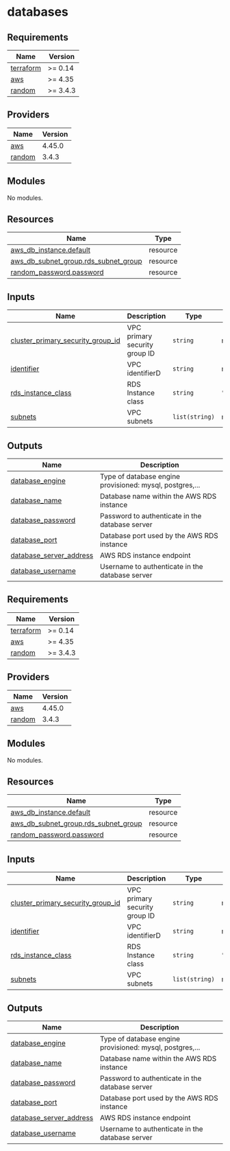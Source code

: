 # databases

<!-- BEGINNING OF PRE-COMMIT-TERRAFORM DOCS HOOK -->
## Requirements

| Name | Version |
|------|---------|
| <a name="requirement_terraform"></a> [terraform](#requirement\_terraform) | >= 0.14 |
| <a name="requirement_aws"></a> [aws](#requirement\_aws) | >= 4.35 |
| <a name="requirement_random"></a> [random](#requirement\_random) | >= 3.4.3 |

## Providers

| Name | Version |
|------|---------|
| <a name="provider_aws"></a> [aws](#provider\_aws) | 4.45.0 |
| <a name="provider_random"></a> [random](#provider\_random) | 3.4.3 |

## Modules

No modules.

## Resources

| Name | Type |
|------|------|
| [aws_db_instance.default](https://registry.terraform.io/providers/hashicorp/aws/latest/docs/resources/db_instance) | resource |
| [aws_db_subnet_group.rds_subnet_group](https://registry.terraform.io/providers/hashicorp/aws/latest/docs/resources/db_subnet_group) | resource |
| [random_password.password](https://registry.terraform.io/providers/hashicorp/random/latest/docs/resources/password) | resource |

## Inputs

| Name | Description | Type | Default | Required |
|------|-------------|------|---------|:--------:|
| <a name="input_cluster_primary_security_group_id"></a> [cluster\_primary\_security\_group\_id](#input\_cluster\_primary\_security\_group\_id) | VPC primary security group ID | `string` | n/a | yes |
| <a name="input_identifier"></a> [identifier](#input\_identifier) | VPC identifierD | `string` | n/a | yes |
| <a name="input_rds_instance_class"></a> [rds\_instance\_class](#input\_rds\_instance\_class) | RDS Instance class | `string` | `"db.t3.micro"` | no |
| <a name="input_subnets"></a> [subnets](#input\_subnets) | VPC subnets | `list(string)` | n/a | yes |

## Outputs

| Name | Description |
|------|-------------|
| <a name="output_database_engine"></a> [database\_engine](#output\_database\_engine) | Type of database engine provisioned: mysql, postgres,... |
| <a name="output_database_name"></a> [database\_name](#output\_database\_name) | Database name within the AWS RDS instance |
| <a name="output_database_password"></a> [database\_password](#output\_database\_password) | Password to authenticate in the database server |
| <a name="output_database_port"></a> [database\_port](#output\_database\_port) | Database port used by the AWS RDS instance |
| <a name="output_database_server_address"></a> [database\_server\_address](#output\_database\_server\_address) | AWS RDS instance endpoint |
| <a name="output_database_username"></a> [database\_username](#output\_database\_username) | Username to authenticate in the database server |
<!-- END OF PRE-COMMIT-TERRAFORM DOCS HOOK -->

<!-- BEGIN_TF_DOCS -->
## Requirements

| Name | Version |
|------|---------|
| <a name="requirement_terraform"></a> [terraform](#requirement\_terraform) | >= 0.14 |
| <a name="requirement_aws"></a> [aws](#requirement\_aws) | >= 4.35 |
| <a name="requirement_random"></a> [random](#requirement\_random) | >= 3.4.3 |

## Providers

| Name | Version |
|------|---------|
| <a name="provider_aws"></a> [aws](#provider\_aws) | 4.45.0 |
| <a name="provider_random"></a> [random](#provider\_random) | 3.4.3 |

## Modules

No modules.

## Resources

| Name | Type |
|------|------|
| [aws_db_instance.default](https://registry.terraform.io/providers/hashicorp/aws/latest/docs/resources/db_instance) | resource |
| [aws_db_subnet_group.rds_subnet_group](https://registry.terraform.io/providers/hashicorp/aws/latest/docs/resources/db_subnet_group) | resource |
| [random_password.password](https://registry.terraform.io/providers/hashicorp/random/latest/docs/resources/password) | resource |

## Inputs

| Name | Description | Type | Default | Required |
|------|-------------|------|---------|:--------:|
| <a name="input_cluster_primary_security_group_id"></a> [cluster\_primary\_security\_group\_id](#input\_cluster\_primary\_security\_group\_id) | VPC primary security group ID | `string` | n/a | yes |
| <a name="input_identifier"></a> [identifier](#input\_identifier) | VPC identifierD | `string` | n/a | yes |
| <a name="input_rds_instance_class"></a> [rds\_instance\_class](#input\_rds\_instance\_class) | RDS Instance class | `string` | `"db.t3.micro"` | no |
| <a name="input_subnets"></a> [subnets](#input\_subnets) | VPC subnets | `list(string)` | n/a | yes |

## Outputs

| Name | Description |
|------|-------------|
| <a name="output_database_engine"></a> [database\_engine](#output\_database\_engine) | Type of database engine provisioned: mysql, postgres,... |
| <a name="output_database_name"></a> [database\_name](#output\_database\_name) | Database name within the AWS RDS instance |
| <a name="output_database_password"></a> [database\_password](#output\_database\_password) | Password to authenticate in the database server |
| <a name="output_database_port"></a> [database\_port](#output\_database\_port) | Database port used by the AWS RDS instance |
| <a name="output_database_server_address"></a> [database\_server\_address](#output\_database\_server\_address) | AWS RDS instance endpoint |
| <a name="output_database_username"></a> [database\_username](#output\_database\_username) | Username to authenticate in the database server |
<!-- END_TF_DOCS -->